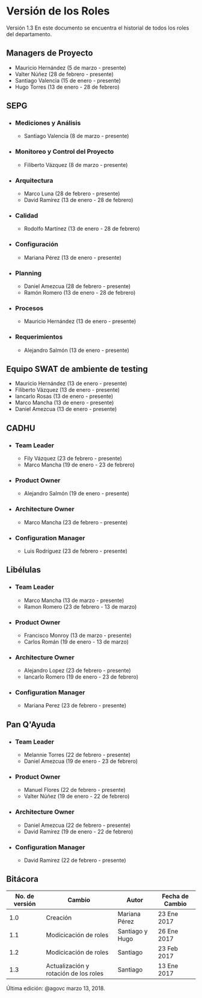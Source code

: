 # Versión de los Roles
Versión 1.3
En este documento se encuentra el historial de todos los roles del departamento.

## Managers de Proyecto
  * Mauricio Hernández (5 de marzo - presente)
  * Valter Núñez (28 de febrero - presente)
  * Santiago Valencia (15 de enero - presente)
  * Hugo Torres (13 de enero - 28 de febrero)

## SEPG
* ### Mediciones y Análisis
  * Santiago Valencia (8 de marzo - presente)
  
* ### Monitoreo y Control del Proyecto
  * Filiberto Vázquez (8 de marzo - presente)
  
* ### Arquitectura
  * Marco Luna (28 de febrero - presente)
  * David Ramírez (13 de enero - 28 de febrero)
  
* ### Calidad
  * Rodolfo Martínez (13 de enero - 28 de febrero)
 
* ### Configuración
  * Mariana Pérez (13 de enero - presente)
  
* ### Planning
  * Daniel Amezcua (28 de febrero - presente)
  * Ramón Romero (13 de enero - 28 de febrero)

* ### Procesos
  * Mauricio Hernández (13 de enero - presente)

* ### Requerimientos
  * Alejandro Salmón (13 de enero - presente)
  
## Equipo SWAT de ambiente de testing
* Mauricio Hernández (13 de enero - presente)
* Filiberto Vázquez (13 de enero - presente)
* Iancarlo Rosas (13 de enero - presente)
* Marco Mancha (13 de enero - presente)
* Daniel Amezcua (13 de enero - presente)

## CADHU
* ### Team Leader
  * Fily Vázquez (23 de febrero - presente)
  * Marco Mancha (19 de enero - 23 de febrero)
* ### Product Owner
  * Alejandro Salmón (19 de enero - presente)
* ### Architecture Owner
  * Marco Mancha (23 de febrero - presente)
* ### Configuration Manager
  * Luis Rodríguez (23 de febrero - presente)

## Libélulas
* ### Team Leader
  * Marco Mancha (13 de marzo - presente)
  * Ramon Romero (23 de febrero - 13 de marzo)
* ### Product Owner
  * Francisco Monroy (13 de marzo - presente)
  * Carlos Román (19 de enero - 13 de marzo)
* ### Architecture Owner
  * Alejandro Lopez (23 de febrero - presente)
  * Iancarlo Romero (19 de enero - 23 de febrero)
* ### Configuration Manager
  * Mariana Perez (23 de febrero - presente)

## Pan Q'Ayuda
* ### Team Leader
  * Melannie Torres (22 de febrero - presente)
  * Daniel Amezcua (19 de enero - 23 de febrero)
* ### Product Owner
  * Manuel Flores (22 de febrero - presente)
  * Valter Núñez (19 de enero - 22 de febrero)
* ### Architecture Owner
  * Daniel Amezcua (22 de febrero - presente)
  * David Ramírez (19 de enero - 22 de febrero)
* ### Configuration Manager
  * David Ramirez (22 de febrero - presente)

## Bitácora
No. de versión | Cambio | Autor | Fecha de Cambio
---------------|--------|-------|-----------------
1.0 | Creación | Mariana Pérez | 23 Ene 2017
1.1 | Modicicación de roles | Santiago y Hugo | 26 Ene 2017
1.2 | Modicicación de roles | Santiago | 23 Feb 2017
1.3 | Actualización y rotación de los roles | Santiago | 13 Ene 2017

Última edición: @agovc marzo 13, 2018.
